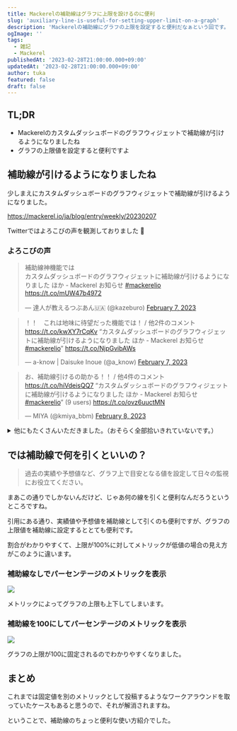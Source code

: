 ```yaml
---
title: Mackerelの補助線はグラフに上限を設けるのに便利
slug: 'auxiliary-line-is-useful-for-setting-upper-limit-on-a-graph'
description: 'Mackerelの補助線にグラフの上限を設定すると便利だなぁという回です。'
ogImage: ''
tags:
  - 雑記
  - Mackerel
publishedAt: '2023-02-28T21:00:00.000+09:00'
updatedAt: '2023-02-28T21:00:00.000+09:00'
author: tuka
featured: false
draft: false
---
```


## TL;DR

- Mackerelのカスタムダッシュボードのグラフウィジェットで補助線が引けるようになりましたね
- グラフの上限値を設定すると便利ですよ


## 補助線が引けるようになりましたね

少しまえにカスタムダッシュボードのグラフウィジェットで補助線が引けるようになりました。

https://mackerel.io/ja/blog/entry/weekly/20230207

Twitterではよろこびの声を観測しておりました :eyes:

### よろこびの声

<script async src="https://platform.twitter.com/widgets.js" charset="utf-8"></script>

<blockquote class="twitter-tweet" data-dnt="true"><p lang="ja" dir="ltr">補助線神機能では<br>カスタムダッシュボードのグラフウィジェットに補助線が引けるようになりました ほか - Mackerel お知らせ <a href="https://twitter.com/hashtag/mackerelio?src=hash&amp;ref_src=twsrc%5Etfw">#mackerelio</a> <a href="https://t.co/mUW47b4972">https://t.co/mUW47b4972</a></p>&mdash; 達人が教えるつぶあん🇺🇦 (@kazeburo) <a href="https://twitter.com/kazeburo/status/1622927447506456581?ref_src=twsrc%5Etfw">February 7, 2023</a></blockquote>

<blockquote class="twitter-tweet" data-dnt="true"><p lang="ja" dir="ltr">！！　これは地味に待望だった機能では！ / 他2件のコメント <a href="https://t.co/kwXY7rCqKv">https://t.co/kwXY7rCqKv</a> “カスタムダッシュボードのグラフウィジェットに補助線が引けるようになりました ほか - Mackerel お知らせ <a href="https://twitter.com/hashtag/mackerelio?src=hash&amp;ref_src=twsrc%5Etfw">#mackerelio</a>” <a href="https://t.co/NjpGvibAWs">https://t.co/NjpGvibAWs</a></p>&mdash; a-know | Daisuke Inoue (@a_know) <a href="https://twitter.com/a_know/status/1622905466413289473?ref_src=twsrc%5Etfw">February 7, 2023</a></blockquote>

<blockquote class="twitter-tweet" data-dnt="true"><p lang="ja" dir="ltr">お、補助線引けるの助かる！！ / 他4件のコメント <a href="https://t.co/hiVdeisQQ7">https://t.co/hiVdeisQQ7</a> “カスタムダッシュボードのグラフウィジェットに補助線が引けるようになりました ほか - Mackerel お知らせ <a href="https://twitter.com/hashtag/mackerelio?src=hash&amp;ref_src=twsrc%5Etfw">#mackerelio</a>” (9 users) <a href="https://t.co/ovz6uuctMN">https://t.co/ovz6uuctMN</a></p>&mdash; MIYA (@kmiya_bbm) <a href="https://twitter.com/kmiya_bbm/status/1623118049539932163?ref_src=twsrc%5Etfw">February 8, 2023</a></blockquote>

<details>
  <summary>他にもたくさんいただきました。（おそらく全部拾いきれていないです。）</summary>
  <blockquote class="twitter-tweet" data-dnt="true"><p lang="ja" dir="ltr">補助線便利そう / 1件のコメント <a href="https://t.co/ZLB9SCbKm0">https://t.co/ZLB9SCbKm0</a> “カスタムダッシュボードのグラフウィジェットに補助線が引けるようになりました ほか - Mackerel お知らせ <a href="https://twitter.com/hashtag/mackerelio?src=hash&amp;ref_src=twsrc%5Etfw">#mackerelio</a>” (1 user) <a href="https://t.co/GRzsdZhoA2">https://t.co/GRzsdZhoA2</a></p>&mdash; すてにゃん (@stefafafan) <a href="https://twitter.com/stefafafan/status/1622891314835755009?ref_src=twsrc%5Etfw">February 7, 2023</a></blockquote>

  <blockquote class="twitter-tweet" data-dnt="true"><p lang="ja" dir="ltr">補助線嬉しい | カスタムダッシュボードのグラフウィジェットに補助線が引けるようになりました ほか - Mackerel お知らせ <a href="https://twitter.com/hashtag/mackerelio?src=hash&amp;ref_src=twsrc%5Etfw">#mackerelio</a> <a href="https://t.co/xVqPRAKM4V">https://t.co/xVqPRAKM4V</a></p>&mdash; ryosukes (@ryosukes47) <a href="https://twitter.com/ryosukes47/status/1623467548481318912?ref_src=twsrc%5Etfw">February 8, 2023</a></blockquote>

  <blockquote class="twitter-tweet" data-dnt="true"><p lang="ja" dir="ltr">補助線便利そう / “カスタムダッシュボードのグラフウィジェットに補助線が引けるようになりました ほか - Mackerel お知らせ <a href="https://twitter.com/hashtag/mackerelio?src=hash&amp;ref_src=twsrc%5Etfw">#mackerelio</a>” <a href="https://t.co/Wf0EL5uB6G">https://t.co/Wf0EL5uB6G</a></p>&mdash; 暗黒たけし・ぶてい (@buty4649) <a href="https://twitter.com/buty4649/status/1622904985674739712?ref_src=twsrc%5Etfw">February 7, 2023</a></blockquote>

  <p>たくさんのコメントありがとうございます！</p>
</details>


## では補助線で何を引くといいの？

> 過去の実績や予想値など、グラフ上で目安となる値を設定して日々の監視にお役立てください。

まあこの通りでしかないんだけど、じゃあ何の線を引くと便利なんだろうというところですね。

引用にある通り、実績値や予想値を補助線として引くのも便利ですが、グラフの上限値を補助線に設定するととても便利です。

割合がわかりやすくて、上限が100%に対してメトリックが低値の場合の見え方がこのように違います。

### 補助線なしでパーセンテージのメトリックを表示

![](/uploads/images/2023-02-28_without-auxiliary-line.png)

メトリックによってグラフの上限も上下してしまいます。

### 補助線を100にしてパーセンテージのメトリックを表示

![](/uploads/images/2023-02-28_with-auxiliary-line.png)

グラフの上限が100に固定されるのでわかりやすくなりました。

## まとめ

これまでは固定値を別のメトリックとして投稿するようなワークアラウンドを取っていたケースもあると思うので、それが解消されますね。

ということで、補助線のちょっと便利な使い方紹介でした。

